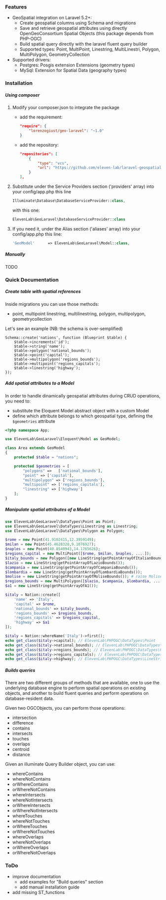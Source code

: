 ### Features
- GeoSpatial integration on Laravel 5.2+:
    - Create geospatial columns using Schema and migrations
    - Save and retrieve geospatial attributes using directly OpenGeoConsortium Spatial Objects (this package depends from PHP-OGC)
    - Build spatial query directly with the laravel fluent query builder
    - Supported types: Point, MultiPoint, Linestring, MultiLinestri, Polygon, MultiPolygon, GeometryCollection
- Supported drivers:
    - Postgres: Posgis extension Extensions (geometry types)
    - MySql: Extension for Spatial Data (geography types)

### Installation
##### Using composer
1) Modify your composer.json to integrate the package

    - add the requirement:
        ```json    
        "require": {
            "lorenzogiust/geo-laravel": "~1.0"
        }
        ```

    - add the repository:

        ```json   
        "repositories": [
            {
                "type": "vcs",
                "url": "https://github.com/eleven-lab/laravel-geospatial"
            }
        ],
        ```

2) Substitute under the Service Providers section ('providers' array) into your config/app.php this line
    ```php
    Illuminate\Database\DatabaseServiceProvider::class,
    ```    
    with this one:
    ```php
    ElevenLab\GeoLaravel\DatabaseServiceProvider::class
    ```
3) If you need it, under the Alias section ('aliases' array) into your config/app.php this line:
    ```php
    'GeoModel'      => ElevenLab\GeoLaravel\Model::class,
    ```
    
##### Manually
TODO

### Quick Documentation

##### Create table with spatial references
Inside migrations you can use those methods:
- point, multipoint linestring, multilinestring, polygon, multipolygon, geometrycollection

Let's see an example (NB: the schema is over-semplified)
```
Schema::create('nations', function (Blueprint $table) {
    $table->increments('id');
    $table->string('name');
    $table->polygon('national_bounds');
    $table->point('capital');
    $table->multipolygon('regions_bounds');
    $table->multipoint('regions_capitals');
    $table->linestring('highway');
});
```
##### Add spatial attributes to a Model
In order to handle dinamically geospatial attributes during CRUD operations, you need to:
- substitute the Eloquent Model abstract object with a custom Model
- define which attribute belongs to which geospatial type, defining the `$geometries` attribute

```php
<?php namespace App;

use ElevenLab\GeoLaravel\Eloquent\Model as GeoModel;

class Area extends GeoModel
{
    protected $table = "nations";

    protected $geometries = [
        "polygons" =>   ['national_bounds'],
        "point" => ['capital'],
        "multipolygon" => ['regions_bounds'],
        "multipoint" => ['regions_capitals'],
        "linestring" => ['highway']
    ];
}
```

##### Manipulate spatial attributes of a Model
```php
use ElevenLab\GeoLaravel\DataTypes\Point as Point;
use ElevenLab\GeoLaravel\DataTypes\Linestring as Linestring;
use ElevenLab\GeoLaravel\DataTypes\Polygon as Polygon;

$rome = new Point(41.9102415,12.3959149);
$milan = new Point(45.4628328,9.1076927);
$naples = new Point(40.8540943,14.1765626);
$regions_capital = new MultiPoint([$rome, $milan, $naples, ....]);
$italy_bounds = new Polygon([new LineString(getPointArrayOfItalianBounds())]);
$lazio = new LineString(getPointArrayOfLazioBounds());
$campania = new LineString(getPointArrayOfCampaniaBounds());
$lombardia = new LineString(getPointArrayOfLombardiaBounds());
$molise = new LineString(getPointArrayOfMoliseBounds()); # raise MoliseNotFoundException
$regions_bounds = new MultiPolygon([$lazio, $campania, $lombardia, ....]);
$a1 = new LineString(getPointArrayOfA1());

$italy = Nation::create([
    'name' => 'Italy',
    'capital' => $rome,
    'national_bounds' => $italy_bounds,
    'regions_bounds' => $regions_bounds,
    'regions_capitals' => $regions_capital,
    'highway' => $a1
]);

$italy = Nation::whereName('Italy')->first();
echo get_class($italy->capital); // ElevenLab\PHPOGC\DataTypes\Point
echo get_class($italy->national_bounds); // ElevenLab\PHPOGC\DataTypes\Polygon
echo get_class($italy->regions_bounds); // ElevenLab\PHPOGC\DataTypes\Polygon
echo get_class($italy->regions_capitals); // ElevenLab\PHPOGC\DataTypes\MultiPoint
echo get_class($italy->highway); // ElevenLab\PHPOGC\DataTypes\LineString
```

##### Builds queries

There are two different groups of methods that are available, one to use the underlying database engine to perform spatial operations on existing objects, and another to build fluent queries and perform operations on database-resident data.

Given two OGCObjects, you can perform those operations:
- intersection
- difference
- contains
- intersects
- touches
- overlaps
- centroid
- distance

Given an illuminate Query Builder object, you can use:
- whereContains
- whereNotContains
- orWhereContains
- orWhereNotContains
- whereIntersects
- whereNotIntersects
- orWhereIntersects
- orWhereNotIntersects
- whereTouches
- whereNotTouches
- orWhereTouches
- orWhereNotTouches
- whereOverlaps
- whereNotOverlaps
- orWhereOverlaps
- orWhereNotOverlaps

### ToDo
- improve documentation
    - add examples for "Build queries" section
    - add manual installation guide
- add missing ST_functions